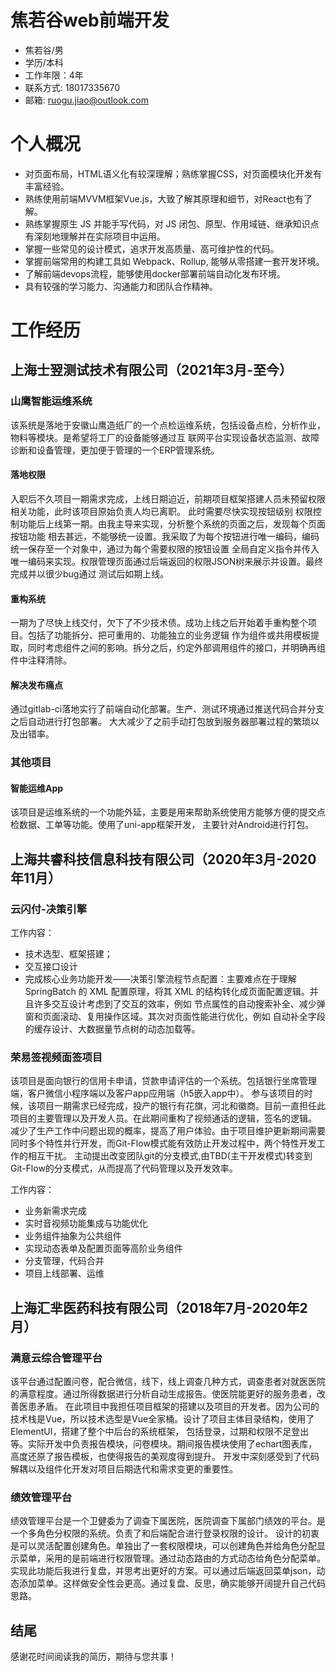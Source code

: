 # 焦若谷web前端开发

* 焦若谷/男
* 学历/本科
* 工作年限：4年
* 联系方式: 18017335670
* 邮箱: ruogu.jiao@outlook.com

# 个人概况

* 对页面布局，HTML语义化有较深理解；熟练掌握CSS，对页面模块化开发有丰富经验。
* 熟练使用前端MVVM框架Vue.js，大致了解其原理和细节，对React也有了解。
* 熟练掌握原生 JS 并能手写代码，对 JS 闭包、原型、作用域链、继承知识点有深刻地理解并在实际项目中运用。
* 掌握一些常见的设计模式，追求开发高质量、高可维护性的代码。
* 掌握前端常用的构建工具如 Webpack、Rollup, 能够从零搭建一套开发环境。
* 了解前端devops流程，能够使用docker部署前端自动化发布环境。
* 具有较强的学习能力、沟通能力和团队合作精神。

# 工作经历

## 上海士翌测试技术有限公司（2021年3月-至今）

### 山鹰智能运维系统

该系统是落地于安徽山鹰造纸厂的一个点检运维系统，包括设备点检，分析作业，物料等模块。是希望将工厂的设备能够通过互
联网平台实现设备状态监测、故障诊断和设备管理，更加便于管理的一个ERP管理系统。

#### 落地权限

入职后不久项目一期需求完成，上线日期迫近，前期项目框架搭建人员未预留权限相关功能，此时该项目原始负责人均已离职。
此时需要尽快实现按钮级别 权限控制功能后上线第一期。由我主导来实现，分析整个系统的页面之后，发现每个页面按钮功能
相去甚远，不能够统一设置。我采取了为每个按钮进行唯一编码，编码统一保存至一个对象中，通过为每个需要权限的按钮设置
全局自定义指令并传入唯一编码来实现。权限管理页面通过后端返回的权限JSON树来展示并设置。最终完成并以很少bug通过
测试后如期上线。

#### 重构系统

一期为了尽快上线交付，欠下了不少技术债。成功上线之后开始着手重构整个项目。包括了功能拆分、把可重用的、功能独立的业务逻辑
作为组件或共用模板提取，同时考虑组件之间的影响。拆分之后，约定外部调用组件的接口，并明确再组件中注释清除。

#### 解决发布痛点

通过gitlab-ci落地实行了前端自动化部署。生产、测试环境通过推送代码合并分支之后自动进行打包部署。
大大减少了之前手动打包放到服务器部署过程的繁琐以及出错率。

### 其他项目

#### 智能运维App

该项目是运维系统的一个功能外延，主要是用来帮助系统使用方能够方便的提交点检数据、工单等功能。使用了uni-app框架开发，
主要针对Android进行打包。

## 上海共睿科技信息科技有限公司（2020年3月-2020年11月）

### 云闪付-决策引擎

工作内容：

* 技术选型、框架搭建；
* 交互接口设计
* 完成核心业务功能开发——决策引擎流程节点配置：主要难点在于理解 SpringBatch 的 XML
配置原理，将其 XML 的结构转化成页面配置逻辑。并且许多交互设计考虑到了交互的效率，例如
节点属性的自动搜索补全、减少弹窗和页面滚动、复用操作区域。其次对页面性能进行优化，例如
自动补全字段的缓存设计、大数据量节点树的动态加载等。

### 荣易签视频面签项目

该项目是面向银行的信用卡申请，贷款申请评估的一个系统。包括银行坐席管理端，客户微信小程序端以及客户app应用端（h5嵌入app中）。
参与该项目的时候，该项目一期需求已经完成，投产的银行有花旗，河北和徽商。目前一直担任此项目的主要管理以及开发人员。在此期间重构了视频通话的逻辑，签名的逻辑。
减少了生产工作中问题出现的概率，提高了用户体验。由于项目维护更新期间需要同时多个特性并行开发，而Git-Flow模式能有效防止开发过程中，两个特性开发工作的相互干扰。
主动提出改变团队git的分支模式,由TBD(主干开发模式)转变到Git-Flow的分支模式，从而提高了代码管理以及开发效率。<br/>

工作内容：

* 业务新需求完成
* 实时音视频功能集成与功能优化
* 业务组件抽象为公共组件
* 实现动态表单及配置页面等高阶业务组件
* 分支管理，代码合并
* 项目上线部署、运维

## 上海汇芈医药科技有限公司（2018年7月-2020年2月）

### **满意云综合管理平台**

该平台通过配置问卷，配合微信，线下，线上调查几种方式，调查患者对就医医院的满意程度。通过所得数据进行分析自动生成报告。使医院能更好的服务患者，改善医患矛盾。
在此项目中我担任项目框架的搭建以及项目的开发者。因为公司的技术栈是Vue，所以技术选型是Vue全家桶。设计了项目主体目录结构，使用了ElementUI，搭建了整个中后台的系统框架，
包括登录，过期和权限不足登出等。实际开发中负责报告模块，问卷模块。期间报告模块使用了echart图表库，高度还原了报告模板，也使得报告的美观度得到提升。
开发中深刻感受到了代码解耦以及组件化开发对项目后期迭代和需求变更的重要性。

### **绩效管理平台**

绩效管理平台是一个卫健委为了调查下属医院，医院调查下属部门绩效的平台。是一个多角色分权限的系统。负责了和后端配合进行登录权限的设计。
设计的初衷是可以灵活配置创建角色。单独出了一套权限模块，可以创建角色并给角色分配显示菜单，采用的是前端进行权限管理。通过动态路由的方式动态给角色分配菜单。
实现此功能后我进行复盘，并思考出更好的方案。可以通过后端返回菜单json，动态添加菜单。这样做安全性会更高。通过复盘、反思，确实能够开阔提升自己代码思路。

## 结尾

感谢花时间阅读我的简历，期待与您共事！
